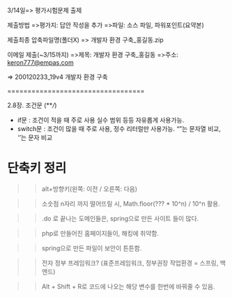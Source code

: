 3/14일=> 평가시험문제 출제

제출방법
=>평가지: 답안 작성을 추가
=>파일: 소스 파일, 파워포인트(요약본)

제출최종 압축파일명(폴더X)
=> 개발자 환경 구축_홍길동.zip

이메일 제출(~3/15까지)
=>제목: 개발자 환경 구축_홍길동
=>주소: [keron777@empas.com](mailto:keron777@empas.com)

⇒ 200120233_19v4 개발자 환경 구축

==================================

2.8장.  조건문 (***/*)

- if문 : 조건이 적을 때 주로 사용
         실수 범위 등등 자유롭게 사용가능.
- switch문 : 조건이 많을 때 주로 사용,
                 정수 리터럴만 사용가능.
                 “”는 문자열 비교, ‘’는 문자 비교

# 단축키 정리

>> alt+방향키(왼쪽: 이전 / 오른쪽: 다음)

>> 소숫점 n자리 까지 떨어뜨릴 시, Math.floor(??? * 10^n) / 10^n 활용.

>> .do 로 끝나는 도메인들은, spring으로 만든 사이트 들이 많다.

>> php로 만들어진 홈페이지들이, 해킹에 취약함.

>> spring으로 만든 파일이 보안이 튼튼함.

>> 전자 정부 프레임워크? 
      (표준프레임워크, 정부권장 작업환경 = 스프링, 백엔드)

>> Alt + Shift + R로 코드에 나오는 해당 변수를 한번에 바꿔줄 수 있음.